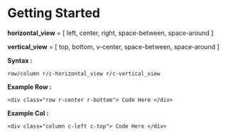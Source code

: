 # Getting Started 

**horizontal\_view** = \[ left, center, right, space-between, space-around \]  
  
**vertical\_view** = \[ top, bottom, v-center, space-between, space-around \]


**Syntax :**  
  
` row/column r/c-horizontal_view r/c-vertical_view `

  
**Example Row :**

  
  

 ` <div class="row r-center r-bottom"> Code Here </div> `

  
  

**Example Col :**

  
  

` <div class="column c-left c-top"> Code Here </div> `

  
  
